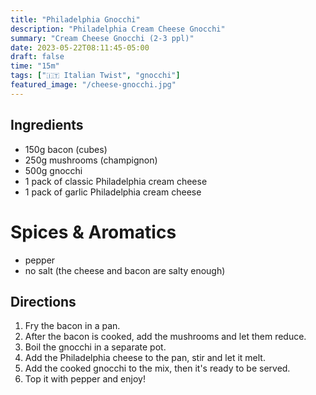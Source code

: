 ```yaml
---
title: "Philadelphia Gnocchi"
description: "Philadelphia Cream Cheese Gnocchi"
summary: "Cream Cheese Gnocchi (2-3 ppl)"
date: 2023-05-22T08:11:45-05:00
draft: false
time: "15m"
tags: ["🇮🇹 Italian Twist", "gnocchi"]
featured_image: "/cheese-gnocchi.jpg"
---
```


## Ingredients

- 150g bacon (cubes)
- 250g mushrooms (champignon)
- 500g gnocchi
- 1 pack of classic Philadelphia cream cheese
- 1 pack of garlic Philadelphia cream cheese

# Spices & Aromatics
- pepper
- no salt (the cheese and bacon are salty enough)

## Directions

1. Fry the bacon in a pan.
2. After the bacon is cooked, add the mushrooms and let them reduce.
3. Boil the gnocchi in a separate pot.
4. Add the Philadelphia cheese to the pan, stir and let it melt.
5. Add the cooked gnocchi to the mix, then it's ready to be served.
6. Top it with pepper and enjoy!